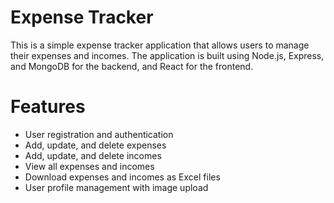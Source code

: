 # Expense Tracker
This is a simple expense tracker application that allows users to manage their expenses and incomes. The application is built using Node.js, Express, and MongoDB for the backend, and React for the frontend.
# Features
- User registration and authentication
- Add, update, and delete expenses
- Add, update, and delete incomes
- View all expenses and incomes
- Download expenses and incomes as Excel files
- User profile management with image upload
